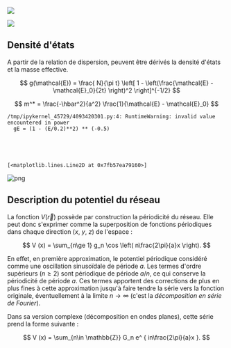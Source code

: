 ![](./figures/C_hybridation.png)

![](./figures/pi-bonds.png)

## Densité d'états

A partir de la relation de dispersion, peuvent être dérivés la densité d'états et la masse effective.

$$
g(\mathcal{E}) = \frac{ N}{\pi t} \left[ 1 - \left(\frac{\mathcal{E} - \mathcal{E}_0}{2t} \right)^2 \right]^{-1/2}
$$

$$
m^* = \frac{-\hbar^2}{a^2} \frac{1}{\mathcal{E} - \mathcal{E}_0}
$$

    /tmp/ipykernel_45729/4093420301.py:4: RuntimeWarning: invalid value encountered in power
      gE = (1 - (E/0.2)**2) ** (-0.5)





    [<matplotlib.lines.Line2D at 0x7fb57ea79160>]




    
![png](inacheve_files/inacheve_3_2.png)
    


## Description du potentiel du réseau

La fonction $V (\vec{r})$ possède par construction la périodicité du réseau.
Elle peut donc s'exprimer comme la superposition de fonctions périodiques dans chaque direction ($x$, $y$, $z$) de l'espace :

$$
V (x) = \sum_{n\ge 1} g_n \cos \left( n\frac{2\pi}{a}x \right).
$$

En effet, en première approximation, le potentiel périodique considéré comme une oscillation sinusoïdale de période $a$.
Les termes d'ordre supérieurs ($n\ge 2$) sont périodique de période $a/n$, ce qui conserve la périodicité de période $a$. 
Ces termes apportent des corrections de plus en plus fines à cette approximation jusqu'à faire tendre la série vers la fonction originale, éventuellement à la limite $n\rightarrow \infty$ (c'est la *décomposition en série de Fourier*).

Dans sa version complexe (décomposition en ondes planes), cette série prend la forme suivante :

$$
V (x) = \sum_{n\in \mathbb{Z}} G_n e^ { in\frac{2\pi}{a}x }.
$$
